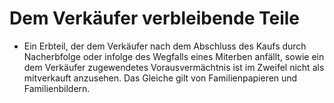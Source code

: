# Dem Verkäufer verbleibende Teile

- Ein Erbteil, der dem Verkäufer nach dem Abschluss des Kaufs durch Nacherbfolge oder infolge des Wegfalls eines Miterben anfällt, sowie ein dem Verkäufer zugewendetes Vorausvermächtnis ist im Zweifel nicht als mitverkauft anzusehen. Das Gleiche gilt von Familienpapieren und Familienbildern.

